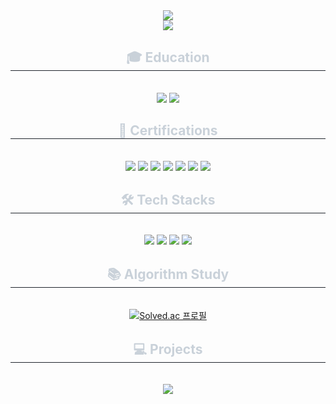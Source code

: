 <div align= "center">
    <img src="https://capsule-render.vercel.app/api?type=waving&color=gradient&height=240&text=Woo%20Hyeok's&animation=fadeIn&fontColor=ffffff&fontSize=70" />
</div>

<div align= "center">
    <a href="https://hits.seeyoufarm.com"><img src="https://hits.seeyoufarm.com/api/count/incr/badge.svg?url=https%3A%2F%2Fgithub.com%2Fkayas2580&count_bg=%2379C83D&title_bg=%23555555&icon=github.svg&icon_color=%23E7E7E7&title=hits&edge_flat=false"/></a>
</div>

<div align= "center">
    <h2 style="border-bottom: 1px solid #21262d; color: #c9d1d9;"> 🎓 Education </h2> <br> 
    <div style="margin: 0 auto; text-align: center;" align= "center"> 
        <img src="https://img.shields.io/badge/조선대학교(기계공학과)-3693F3?style=for-the-badge">
        <img src="https://img.shields.io/badge/Hyfive_Academy(11기)-00A95C?style=for-the-badge&logo=Linode&logoColor=white">
    </div>
</div>

<div align= "center">
    <h2 style="border-bottom: 1px solid #21262d; color: #c9d1d9;"> 💼 Certifications </h2> <br> 
    <div style="margin: 0 auto; text-align: center;" align= "center"> 
        <img src="https://img.shields.io/badge/금형기능사-232F3E?style=for-the-badge">
        <img src="https://img.shields.io/badge/컴퓨터응용기계제도기능사-232F3E?style=for-the-badge">
        <img src="https://img.shields.io/badge/컴퓨터응용밀링기능사-232F3E?style=for-the-badge">
        <img src="https://img.shields.io/badge/컴퓨터응용선반기능사-232F3E?style=for-the-badge">
        <img src="https://img.shields.io/badge/지게차기능사-232F3E?style=for-the-badge">
        <img src="https://img.shields.io/badge/컴퓨터활용능력_2급-232F3E?style=for-the-badge">
        <img src="https://img.shields.io/badge/ATC1급-232F3E?style=for-the-badge">
    </div>
</div>

<div align= "center">
    <h2 style="border-bottom: 1px solid #21262d; color: #c9d1d9;"> 🛠️ Tech Stacks </h2> <br> 
    <div style="margin: 0 auto; text-align: center;" align= "center"> 
        <img src="https://img.shields.io/badge/AutoCAD-3776AB?style=for-the-badge&logo=AutoCAD&logoColor=white">
        <img src="https://img.shields.io/badge/CATIA-ED8B00?style=for-the-badge&logo=CATIA&logoColor=white">
        <img src="https://img.shields.io/badge/NXUG-6DB33F?style=for-the-badge&logo=NX&logoColor=white">
        <img src="https://img.shields.io/badge/Figma-005C84?style=for-the-badge&logo=Figma&logoColor=white">
    </div>
</div>

<div align= "center">
    <h2 style="border-bottom: 1px solid #21262d; color: #c9d1d9;"> 📚 Algorithm Study </h2> <br> 
    <div style="margin: 0 auto; text-align: center;" align= "center"> 
        <a href="https://solved.ac/dlrudgjs104">
            <img src="http://mazassumnida.wtf/api/v2/generate_badge?boj=dlrudgjs104" alt="Solved.ac 프로필" />
        </a>
    </div>
</div>

<div align="center">
    <h2 style="border-bottom: 1px solid #21262d; color: #c9d1d9;"> 💻 Projects </h2> <br> 
    <div style="margin: 0 auto; text-align: center;" align="center"> 
        <a href="https://github.com/nhnacademy-be6-5ritang">
            <img src="https://img.shields.io/badge/온라인 서점 프로젝트 Repository-181717?style=for-the-badge&logo=GitHub&logoColor=white">
        </a>
    </div>
</div>


